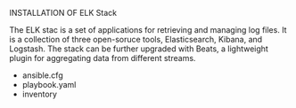 INSTALLATION OF ELK Stack

The ELK stac is a set of applications for retrieving and managing log files. It is a collection of three open-soruce tools, Elasticsearch, Kibana, and Logstash. The stack can be further upgraded with Beats, a lightweight plugin for aggregating data from different streams.

- ansible.cfg
- playbook.yaml
- inventory
